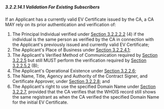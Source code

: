 ##### 3.2.2.14.1 Validation For Existing Subscribers

If an Applicant has a currently valid EV Certificate issued by the CA, a CA MAY rely on its prior authentication and verification of:

1. The Principal Individual verified under [Section 3.2.2.2.2](#32222-acceptable-method-of-verification) (4) if the individual is the same person as verified by the CA in connection with the Applicant's previously issued and currently valid EV Certificate;
2. The Applicant's Place of Business under [Section 3.2.2.4.1](#32241-address-of-applicants-place-of-business);
3. The Applicant's Verified Method of Communication required by [Section 3.2.2.5](#3225-verified-method-of-communication) but still MUST perform the verification required by [Section 3.2.2.5.2](#32252-acceptable-methods-of-verification) (B);
4. The Applicant's Operational Existence under [Section 3.2.2.6](#3226-verification-of-applicants-operational-existence);
5. The Name, Title, Agency and Authority of the Contract Signer, and Certificate Approver, under [Section 3.2.2.8](#3228-verification-of-name-title-and-authority-of-contract-signer-and-certificate-approver); and
6. The Applicant's right to use the specified Domain Name under [Section 3.2.2.7](#3227-verification-of-applicants-domain-name), provided that the CA verifies that the WHOIS record still shows the same registrant as when the CA verified the specified Domain Name for the initial EV Certificate.

